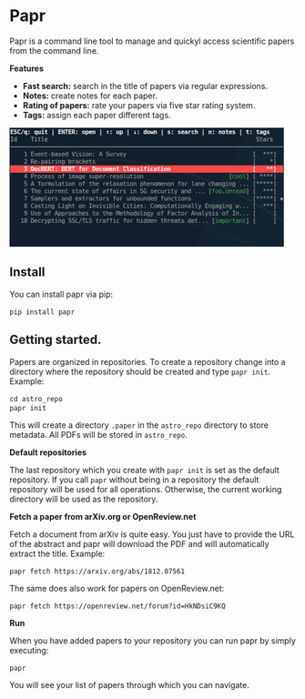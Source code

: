 # Papr

Papr is a command line tool to manage and quickyl access scientific papers from the command line.

**Features**

* **Fast search:** search in the title of papers via regular expressions.
* **Notes:** create notes for each paper.
* **Rating of papers:** rate your papers via five star rating system.
* **Tags:** assign each paper different tags.

![papr](screenshot.png)

## Install

You can install papr via pip:

    pip install papr

## Getting started.

Papers are organized in repositories. To create a repository change into a directory where the repository should be created and type `papr init`. Example:

    cd astro_repo
    papr init

This will create a directory `.paper` in the `astro_repo` directory to store metadata. All PDFs will be stored in `astro_repo`.

**Default repositories**

The last repository which you create with `papr init` is set as the default repository. If you call `papr` without being in a repository the default repository will be used for all operations. Otherwise, the current working directory will be used as the repository.

**Fetch a paper from arXiv.org or OpenReview.net**

Fetch a document from arXiv is quite easy. You just have to provide the URL of the abstract and papr will download the PDF and will automatically extract the title. Example:

    papr fetch https://arxiv.org/abs/1812.07561

The same does also work for papers on OpenReview.net:

    papr fetch https://openreview.net/forum?id=HkNDsiC9KQ

**Run**

When you have added papers to your repository you can run papr by simply executing:

    papr

You will see your list of papers through which you can navigate.
